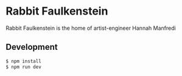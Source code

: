 # Rabbit Faulkenstein

Rabbit Faulkenstein is the home of artist-engineer Hannah Manfredi

## Development

```zsh
$ npm install
$ npm run dev
```
